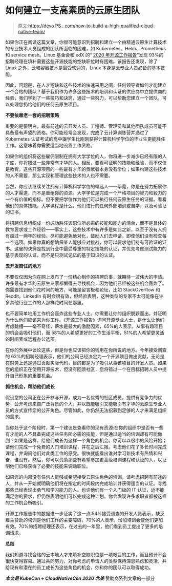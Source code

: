 # 如何建立一支高素质的云原生团队

> 原文:[https://devo PS . com/how-to-build-a-high-qualified-cloud-native-team/](https://devops.com/how-to-build-a-highly-qualified-cloud-native-team/)

如果你正在阅读这篇文章，你很可能意识到招聘和建立一个由精通云原生计算技术的专业技术人员组成的团队所面临的困难，如 Kubernetes、Helm、Prometheus 和 service mesh。Linux 基金会和 edX 的“ [2020 年开源工作报告](https://www.prnewswire.com/news-releases/2020-open-source-jobs-report-reveals-spike-in-demand-for-devops-talent-continued-dearth-of-open-source-skills-301159394.html)”发现 93%的招聘经理在填补需要这些开源技能的空缺职位时有困难。该报告还发现，除了 Linux 之外，云和容器技术是最受欢迎的，Linux 本身是云专业人员必备的基本技能。

因此，问题是，在人才短缺和这些技术的快速采用之间，任何领导者如何才能建立一个合格的团队？基于我们作为许多这些技术的培训和认证的供应商中立提供商的经验，我们学到了一些技巧和诀窍，通过一些努力，可以帮助您建立一个团队，可以处理您扔给他们的任何云原生项目。

**不要依赖老一套的招聘策略**

重要的是要明白，最有前途的云开发人员、工程师、管理员和其他团队成员可能不具备最有声望的资格。你可能经常会发现，完成了云计算训练营并通过了 Kubernetes 认证考试的高中辍学生比刚刚获得计算机科学学位的毕业生更能胜任工作。这意味着你需要适当地设置工作资格。

如果你的组织将这些雇佣限制在拥有大学学位的人，你将进一步减少已经有限的人才库，你将错过一些非常有才华的人。相反，要看可证明的技能和经验，而不仅仅是教育。这些开源项目的一些最有才华的贡献者本身没有学位；如果构建这些技术的人不需要，那么实现和管理这些技术的人也不需要。

当然，你应该继续关注拥有计算机科学学位的候选人——毕竟，你是在努力拓展你的人才渠道，而不是重组你的资源。大学学位是完成一个严格项目的智力和毅力的一个有价值的指标。但不要把学位作为他们可以执行任何云原生任务的证据。看看他们的具体技能，大学课程是什么，他们进行的任何外部培训或自学，以及可验证的证书。

将招聘信息组织成一份成功胜任该职位所必需的技能和能力的清单，而不是具体的教育要求或工作经验——事实上，这些技术中有许多是如此之新，以至于没有人拥有超过一两年的经验。尽可能避免绝对化，鼓励人们去申请，即使他们没有检查每一个选项。如果你真的想确保某人能够应对挑战，你可以要求他们持有可验证的证书。这里的诀窍是找到行业中最受尊重的特定技能的认证，并优先考虑测试能力的基于表现的认证，而不是只测试记忆的基于知识的认证。

**去开发商住的地方**

不要仅仅因为你在网上发布了一份精心制作的招聘启事，就期待一波伟大的申请。许多最有才华的云原生专家都懒得去寻找机会，因为他们已经被这些机会轰炸了。你需要找到他们花时间的地方，可能是留言板和论坛，比如 StackOverflow 和 Reddit。LinkedIn 有时会很有效，但经验表明，这种类型的专家不太可能像在许多其他行业工作的人那样花时间在那里。

也不要简单地用工作机会轰炸这些专业人士。你需要让你的组织脱颖而出，并证明为什么他们应该来为你工作。《开源工作报告》询问开源专业人士，是什么让他们考虑跳槽——毫不奇怪，薪水是最大的激励因素，65%的人表示，从事有趣项目的机会会吸引他们，而 58%的人希望更好的工作生活平衡，51%的人希望更灵活的时间表或远程办公选项。

在你的外展中谈论这些，但是你也应该把你的钱用在你所说的地方。今年接受调查的 63%的招聘经理表示，他们的公司已经决定为一个开源项目做出贡献，无论是在财务上还是通过贡献实际代码，目的都是为了吸引从事该项目的开发人员。如果您的组织正在使用开源技术，但没有回馈社区，您将错过一个在目标招聘人员中提升自己形象的重要机会。

**抓住机会，帮助他们成长**

假设您的公司正在公开参与开源，成为一名优秀的社区成员，提供有竞争力的优势，公开考虑来自广泛背景的个人，并以既能吸引又能吸引有才华的云原生专业人员的方式宣传您的公开角色。尽管如此，你仍然无法招募到足够的人才来满足组织的需求。

当你处于这个阶段时，第一个建议是查看你的现有资源:在你的组织中是否有一些有才能的人不具备完成这些任务所必需的技能，但是通过适当的培训却有可能做到？如果是这样，给他们成长为这样一个角色的机会。你可以以很小的风险开始；请他们完成一个免费的入门培训课程，并在之后汇报。考虑他们花了多长时间完成课程，并询问他们对此类工作的感受。很快就能看出谁对学习新技术有热情和兴奋，谁没有。然后，你可以资助那些有希望参加更高级培训课程和认证的人，以证明他们已经获得了必要的技能来调动职位。

如果您的内部没有任何人能够或希望接受云原生角色的培训，请考虑招聘有前途的人，并从一开始就明确他们将在指定的时间段内完成培训并获得适当的认证。寻找那些已经表现出勇气和学习能力的人。也许他们有一个入门级的 IT 认证，远不能满足你的要求，但仍然表明他们可以完成这种计划。你会发现许多求职者都被这样的工作机会所吸引。

开源工作报告中的数据进一步证实了这一点:54%接受调查的开发人员表示，缺乏雇主赞助的培训是他们工作的主要障碍，70%的人表示，增加培训会使他们更加有效。70%的招聘经理还表示，在过去的一年里，他们看到员工提出了更多的培训请求。

**总结**

我们知道寻找合格的云本地人才来填补空缺职位是一项艰巨的工作，而且预计不会很快变得容易。通过共同努力，对你考虑的申请人的类型保持深思熟虑和灵活，并给现有和潜在的员工成长为这些角色的机会，你和你的团队可以取得成功。

***本文是 KubeCon + CloudNativeCon 2020 北美*** 赞助商系列文章的一部分